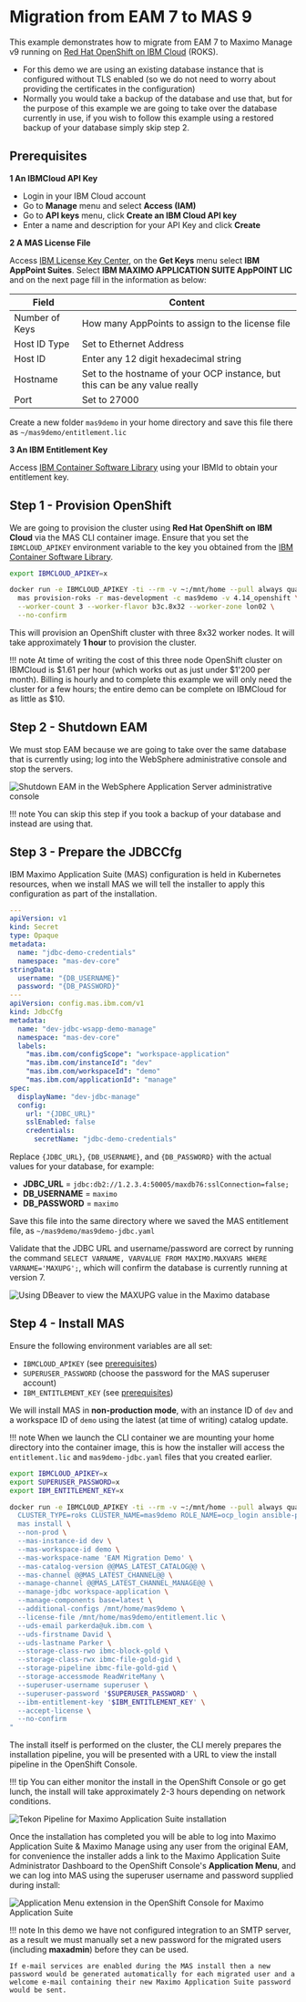 Migration from EAM 7 to MAS 9
===============================================================================

This example demonstrates how to migrate from EAM 7 to Maximo Manage v9 running on [Red Hat OpenShift on IBM Cloud](https://www.ibm.com/products/openshift) (ROKS).

- For this demo we are using an existing database instance that is configured without TLS enabled (so we do not need to worry about providing the certificates in the configuration)
- Normally you would take a backup of the database and use that, but for the purpose of this example we are going to take over the database currently in use, if you wish to follow this example using a restored backup of your database simply skip step 2.


Prerequisites
-------------------------------------------------------------------------------

**1 An IBMCloud API Key**

- Login in your IBM Cloud account
- Go to **Manage** menu and select **Access (IAM)**
- Go to **API keys** menu, click **Create an IBM Cloud API key**
- Enter a name and description for your API Key and click **Create**

**2 A MAS License File**

Access [IBM License Key Center](https://licensing.flexnetoperations.com/), on the **Get Keys** menu select **IBM AppPoint Suites**. Select **IBM MAXIMO APPLICATION SUITE AppPOINT LIC** and on the next page fill in the information as below:

| Field          | Content |
| -------------- | ------- |
| Number of Keys | How many AppPoints to assign to the license file |
| Host ID Type   | Set to Ethernet Address |
| Host ID        | Enter any 12 digit hexadecimal string |
| Hostname       | Set to the hostname of your OCP instance, but this can be any value really |
| Port           | Set to 27000 |

Create a new folder `mas9demo` in your home directory and save this file there as `~/mas9demo/entitlement.lic`

**3 An IBM Entitlement Key**

Access [IBM Container Software Library](https://myibm.ibm.com/products-services/containerlibrary) using your IBMId to obtain your entitlement key.


Step 1 - Provision OpenShift
-------------------------------------------------------------------------------
We are going to provision the cluster using **Red Hat OpenShift on IBM Cloud** via the MAS CLI container image.  Ensure that you set the `IBMCLOUD_APIKEY` environment variable to the key you obtained from the [IBM Container Software Library](https://myibm.ibm.com/products-services/containerlibrary).


```bash
export IBMCLOUD_APIKEY=x

docker run -e IBMCLOUD_APIKEY -ti --rm -v ~:/mnt/home --pull always quay.io/ibmmas/cli:@@CLI_LATEST_VERSION@@ \
  mas provision-roks -r mas-development -c mas9demo -v 4.14_openshift \
  --worker-count 3 --worker-flavor b3c.8x32 --worker-zone lon02 \
  --no-confirm
```

This will provision an OpenShift cluster with three 8x32 worker nodes. It will take approximately **1 hour** to provision the cluster.

!!! note
    At time of writing the cost of this three node OpenShift cluster on IBMCloud is $1.61 per hour (which works out as just under $1'200 per month).  Billing is hourly and to complete this example we will only need the cluster for a few hours; the entire demo can be complete on IBMCloud for as little as $10.


Step 2 - Shutdown EAM
-------------------------------------------------------------------------------
We must stop EAM because we are going to take over the same database that is currently using; log into the WebSphere administrative console and stop the servers.

![Shutdown EAM in the WebSphere Application Server administrative console](images/shutdown_eam.png)

!!! note
    You can skip this step if you took a backup of your database and instead are using that.


Step 3 - Prepare the JDBCCfg
-------------------------------------------------------------------------------
IBM Maximo Application Suite (MAS) configuration is held in Kubernetes resources, when we install MAS we will tell the installer to apply this configuration as part of the installation.

```yaml
---
apiVersion: v1
kind: Secret
type: Opaque
metadata:
  name: "jdbc-demo-credentials"
  namespace: "mas-dev-core"
stringData:
  username: "{DB_USERNAME}"
  password: "{DB_PASSWORD}"
---
apiVersion: config.mas.ibm.com/v1
kind: JdbcCfg
metadata:
  name: "dev-jdbc-wsapp-demo-manage"
  namespace: "mas-dev-core"
  labels:
    "mas.ibm.com/configScope": "workspace-application"
    "mas.ibm.com/instanceId": "dev"
    "mas.ibm.com/workspaceId": "demo"
    "mas.ibm.com/applicationId": "manage"
spec:
  displayName: "dev-jdbc-manage"
  config:
    url: "{JDBC_URL}"
    sslEnabled: false
    credentials:
      secretName: "jdbc-demo-credentials"
```

Replace `{JDBC_URL}`, `{DB_USERNAME}`, and `{DB_PASSWORD}` with the actual values for your database, for example:

- **JDBC_URL** = `jdbc:db2://1.2.3.4:50005/maxdb76:sslConnection=false;`
- **DB_USERNAME** = `maximo`
- **DB_PASSWORD** = `maximo`

Save this file into the same directory where we saved the MAS entitlement file, as `~/mas9demo/mas9demo-jdbc.yaml`

Validate that the JDBC URL and username/password are correct by running the command `SELECT VARNAME, VARVALUE FROM MAXIMO.MAXVARS WHERE VARNAME='MAXUPG';`, which will confirm the database is currently running at version 7.

![Using DBeaver to view the MAXUPG value in the Maximo database](images/dbeaver.png)


Step 4 - Install MAS
-------------------------------------------------------------------------------
Ensure the following environment variables are all set:

- `IBMCLOUD_APIKEY` (see [prerequisites](#prerequisites))
- `SUPERUSER_PASSWORD` (choose the password for the MAS superuser account)
- `IBM_ENTITLEMENT_KEY` (see [prerequisites](#prerequisites))

We will install MAS in **non-production mode**, with an instance ID of `dev` and a workspace ID of `demo` using the latest (at time of writing) catalog update.

!!! note
    When we launch the CLI container we are mounting your home directory into the container image, this is how the installer will access the `entitlement.lic` and `mas9demo-jdbc.yaml` files that you created earlier.

```bash
export IBMCLOUD_APIKEY=x
export SUPERUSER_PASSWORD=x
export IBM_ENTITLEMENT_KEY=x

docker run -e IBMCLOUD_APIKEY -ti --rm -v ~:/mnt/home --pull always quay.io/ibmmas/cli:@@CLI_LATEST_VERSION@@ bash -c "
  CLUSTER_TYPE=roks CLUSTER_NAME=mas9demo ROLE_NAME=ocp_login ansible-playbook ibm.mas_devops.run_role &&
  mas install \
  --non-prod \
  --mas-instance-id dev \
  --mas-workspace-id demo \
  --mas-workspace-name 'EAM Migration Demo' \
  --mas-catalog-version @@MAS_LATEST_CATALOG@@ \
  --mas-channel @@MAS_LATEST_CHANNEL@@ \
  --manage-channel @@MAS_LATEST_CHANNEL_MANAGE@@ \
  --manage-jdbc workspace-application \
  --manage-components base=latest \
  --additional-configs /mnt/home/mas9demo \
  --license-file /mnt/home/mas9demo/entitlement.lic \
  --uds-email parkerda@uk.ibm.com \
  --uds-firstname David \
  --uds-lastname Parker \
  --storage-class-rwo ibmc-block-gold \
  --storage-class-rwx ibmc-file-gold-gid \
  --storage-pipeline ibmc-file-gold-gid \
  --storage-accessmode ReadWriteMany \
  --superuser-username superuser \
  --superuser-password '$SUPERUSER_PASSWORD' \
  --ibm-entitlement-key '$IBM_ENTITLEMENT_KEY' \
  --accept-license \
  --no-confirm
"
```

The install itself is performed on the cluster, the CLI merely prepares the installation pipeline, you will be presented with a URL to view the install pipeline in the OpenShift Console.

!!! tip
    You can either monitor the install in the OpenShift Console or go get lunch, the install will take approximately 2-3 hours depending on network conditions.

![Tekon Pipeline for Maximo Application Suite installation](images/install-pipeline.png)

Once the installation has completed you will be able to log into Maximo Application Suite & Maximo Manage using any user from the original EAM, for convenience the installer adds a link to the Maximo Application Suite Administrator Dashboard to the OpenShift Console's **Application Menu**, and we can log into MAS using the superuser username and password supplied during install:

![Application Menu extension in the OpenShift Console for Maximo Application Suite](images/dashboard-link.png)

!!! note
    In this demo we have not configured integration to an SMTP server, as a result we must manually set a new password for the migrated users (including **maxadmin**) before they can be used.

    If e-mail services are enabled during the MAS install then a new password would be generated automatically for each migrated user and a welcome e-mail containing their new Maximo Application Suite password would be sent.
